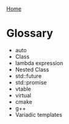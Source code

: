 [Home](index.md)

# Glossary

+ auto
+ Class
+ lambda expression
+ Nested Class
+ std::future
+ std::promise
+ vtable
+ virtual
+ cmake
+ g++
+ Variadic templates

